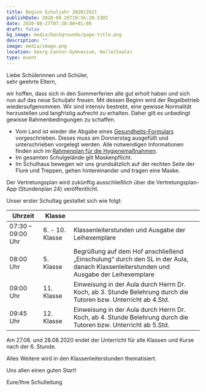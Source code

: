 ```yaml
---
title: Beginn Schuljahr 2020/2021
publishDate: 2020-08-26T19:56:20.530Z
date: 2020-08-27T07:30:00+01:00
draft: false
bg_image: media/backgrounds/page-title.png
description: ""
image: media/image.png
location: Georg-Cantor-Gymnasium, Halle(Saale)
type: event
---
```

Liebe Schülerinnen und Schüler,\
sehr geehrte Eltern,

wir hoffen, dass sich in den Sommerferien alle gut erholt haben und sich nun auf das neue Schuljahr freuen. Mit dessen Beginn wird der Regelbetrieb wiederaufgenommen. Wir sind intensiv bestrebt, eine gewisse Normalität herzustellen und langfristig aufrecht zu erhalten. Daher gilt es unbedingt gewisse Rahmenbedingungen zu schaffen.

* Vom Land ist wieder die Abgabe eines [Gesundheits-Formulars](/de/forms/gesundheitsbogen) vorgeschrieben. Dieses muss am Donnerstag ausgefüllt und unterschrieben vorgelegt werden. Alle notwendigen Informationen finden sich im [Rahmenplan für die Hygienemaßnahmen](/de/forms/rahmenplan-hygiene).
* Im gesamten Schulgelände gilt Maskenpflicht.
* Im Schulhaus bewegen wir uns grundsätzlich auf der rechten Seite der Flure und Treppen, gehen hintereinander und tragen eine Maske.

Der Vertretungsplan wird zukünftig ausschließlich über die Vertretungsplan-App (Stundenplan 24) veröffentlicht.

Unser erster Schultag gestaltet sich wie folgt:

|Uhrzeit|Klasse||
|-|-|-|
|07:30 – 09:00 Uhr|6. - 10. Klasse|Klassenleiterstunden und Ausgabe der Leihexemplare| 
|08:00 Uhr|5. Klasse|Begrüßung auf dem Hof anschließend „Einschulung“ durch den SL in der Aula, danach Klassenleiterstunden und Ausgabe der Leihexemplare|
|09:00 Uhr|11. Klasse|Einweisung in der Aula durch Herrn Dr. Koch, ab 3. Stunde Belehrung durch die Tutoren bzw. Unterricht ab 4.Std.|
|09:45 Uhr|12. Klasse|Einweisung in der Aula durch Herrn Dr. Koch, ab 4. Stunde Belehrung durch die Tutoren bzw. Unterricht ab 5.Std.|


Am 27.08. und 28.08.2020 endet der Unterricht für alle Klassen und Kurse nach der 6. Stunde.

Alles Weitere wird in den Klassenleiterstunden thematisiert.

Uns allen einen guten Start!

Eure/Ihre Schulleitung